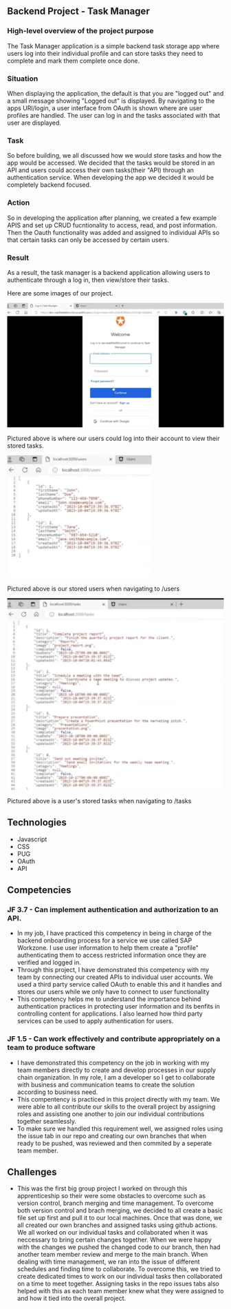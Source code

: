 ## Backend Project - Task Manager
### High-level overview of the project purpose
The Task Manager application is a simple backend task storage app where users log into their individual profile and can store tasks they need to complete and mark them complete once done.


### Situation
When displaying the application, the default is that you are "logged out" and a small message showing "Logged out" is displayed. By navigating to the apps URl/login, a user interface from OAuth is shown where are user profiles are handled. The user can log in and the tasks associated with that user are displayed. 

### Task
So before building, we all discussed how we would store tasks and how the app would be accessed. We decided that the tasks would be stored in an API and users could access their own tasks(their "API) through an authentication service. When developing the app we decided it would be completely backend focused. 

### Action
So in developing the application after planning, we created a few example APIS and set up CRUD fucntionality to access, read, and post information. Then the Oauth functionality was added and assigned to individual APIs so that certain tasks can only be accessed by certain users.

### Result

As a result, the task manager is a backend application allowing users to authenticate through a log in, then view/store their tasks.

Here are some images of our project.

![OAuth](../images/tasklogin.png)

Pictured above is where our users could log into their account to view their stored tasks.

![Users](../images/taskusers.png)

Pictured above is our stored users when navigating to /users

![tasks](../images/tasks.png)

Pictured above is a user's stored tasks when navigating to /tasks

## Technologies
- Javascript
- CSS
- PUG
- OAuth
- API

## Competencies
### JF 3.7 - Can implement authentication and authorization to an API. 
- In my job, I have practiced this competency in being in charge of the backend onboarding process for a service we use called SAP Workzone. I use user information to help them create a "profile" authenticating them to access restricted information once they are verified and logged in.
- Through this project, I have demonstrated this competency with my team by connecting our created APIs to individual user accounts. We used a third party service called OAuth to enable this and it handles and stores our users while we only have to connect to user functionality
- This competency helps me to understand the importance behind authentication practices in protecting user information and its benfits in controlling content for applications. I also learned how third party services can be used to apply authentication for users.

### JF 1.5 - Can work effectively and contribute appropriately on a team to produce software 
- I have demonstrated this competency on the job in working with my team members directly to create and develop processes in our supply chain organization. In my role, I am a developer so I get to collaborate with business and communication teams to create the solution according to business need.
- This compentency is practiced in this project directly with my team. We were able to all contribute our skills to the overall project by assigning roles and assisting one another to join our individual contributions together seamlessly.
- To make sure we handled this requirement well, we assigned roles using the issue tab in our repo and creating our own branches that when ready to be pushed, was reviewed and then commited by a seperate team member.

## Challenges
- This was the first big group project I worked on through this apprenticeship so their were some obstacles to overcome such as version control, branch merging and time management. To overcome both version control and brach merging, we decided to all create a basic file set up first and pull it to our local machines. Once that was done, we all created our own branches and assigned tasks using github actions. We all worked on our individual tasks and collaborated when it was neccessary to bring certain changes together. When we were happy with the changes we pushed the changed code to our branch, then had another team member review and merge to the main branch. When dealing with time management, we ran into the issue of different schedules and finding time to collaborate. To overcome this, we tried to create dedicated times to work on our individual tasks then collaborated on a time to meet together. Assigning tasks in the repo issues tabs also helped with this as each team member knew what they were assigned to and how it tied into the overall project.
